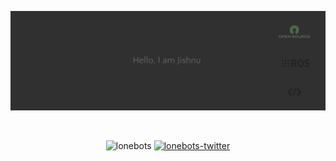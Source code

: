 [![GitHub Banner - Jishnu Suresh](https://github.com/lonebots/lonebots/blob/master/lonebots-bg.png)](https://twitter.com/intent/follow?screen_name=lonebots)

<br/>
<!--<p font-size="bolder" align="center"><a href="https://lonebots.github.io"> Let's Explore! </a></p>-->

<div align="center">

<!--GITHUBSTAT STREAK
[![GitHub Streak](http://github-readme-streak-stats.herokuapp.com?user=lonebots&theme=tokyonight&hide_border=true&date_format=j%20M%5B%20Y%5D)](https://git.io/streak-stats)-->

<!--GITHUB CONTRIBUTE SNAKE
![github contribution grid snake animation](https://raw.githubusercontent.com/lonebots/lonebots/output/github-contribution-grid-snake-dark.svg#gh-dark-mode-only)![github contribution grid snake animation](https://raw.githubusercontent.com/lonebots/lonebots/output/github-contribution-grid-snake.svg#gh-light-mode-only)-->
</div>

<p align="center"> 
<img src="https://komarev.com/ghpvc/?username=lonebots&label=Profile%20views&color=0e75b6&style=for-the-badge" alt="lonebots" />
<a href="https://twitter.com/intent/follow?screen_name=lonebots" target="blank"><img src="https://img.shields.io/twitter/follow/lonebots?logo=twitter&color=0e75b6&style=for-the-badge" alt="lonebots-twitter"/></a>
</p>

